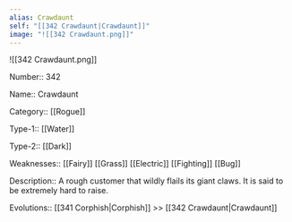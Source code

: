 ```yaml
---
alias: Crawdaunt
self: "[[342 Crawdaunt|Crawdaunt]]"
image: "![[342 Crawdaunt.png]]"
---
```


![[342 Crawdaunt.png]]



Number:: 342

Name:: Crawdaunt

Category:: [[Rogue]]

Type-1:: [[Water]]

Type-2:: [[Dark]] 

Weaknesses:: [[Fairy]] [[Grass]] [[Electric]] [[Fighting]] [[Bug]] 

Description:: A rough customer that wildly flails its giant claws. It is said to be extremely hard to raise.

Evolutions:: [[341 Corphish|Corphish]] >> [[342 Crawdaunt|Crawdaunt]]